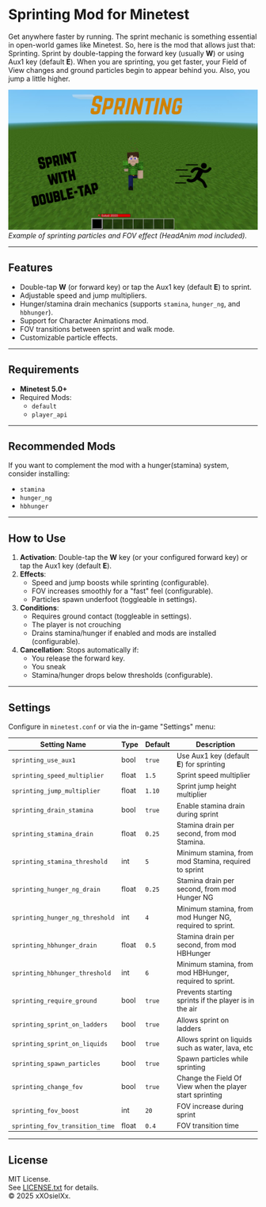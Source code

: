 # Sprinting Mod for Minetest

Get anywhere faster by running. The sprint mechanic is something essential in open-world games like Minetest. So, here is the mod that allows just that: Sprinting. Sprint by double-tapping the forward key (usually **W**) or using Aux1 key (default **E**). When you are sprinting, you get faster, your Field of View changes and ground particles begin to appear behind you. Also, you jump a little higher.

![Screenshot](screenshot.jpg)
*Example of sprinting particles and FOV effect (HeadAnim mod included).*

---

## Features
- Double-tap **W** (or forward key) or tap the Aux1 key (default **E**) to sprint.
- Adjustable speed and jump multipliers.
- Hunger/stamina drain mechanics (supports `stamina`, `hunger_ng`, and `hbhunger`).
- Support for Character Animations mod.
- FOV transitions between sprint and walk mode.
- Customizable particle effects.

---

## Requirements
- **Minetest 5.0+**
- Required Mods:
  - `default`
  - `player_api`

---

## Recommended Mods
If you want to complement the mod with a hunger(stamina) system, consider installing:
- `stamina`
- `hunger_ng`
- `hbhunger`

---

## How to Use
1. **Activation**: Double-tap the **W** key (or your configured forward key) or tap the Aux1 key (default **E**).  
2. **Effects**:
   - Speed and jump boosts while sprinting (configurable).
   - FOV increases smoothly for a "fast" feel (configurable).
   - Particles spawn underfoot (toggleable in settings).  
3. **Conditions**:
   - Requires ground contact (toggleable in settings).
   - The player is not crouching
   - Drains stamina/hunger if enabled and mods are installed (configurable).  
4. **Cancellation**: Stops automatically if:
   - You release the forward key.
   - You sneak
   - Stamina/hunger drops below thresholds (configurable).

---

## Settings  
Configure in `minetest.conf` or via the in-game "Settings" menu:  

| Setting Name                           | Type  | Default | Description                                  |
|----------------------------------------|-------|---------|----------------------------------------------|
| `sprinting_use_aux1`                   | bool  | `true`  | Use Aux1 key (default **E**) for sprinting |
| `sprinting_speed_multiplier`           | float | `1.5`   | Sprint speed multiplier |
| `sprinting_jump_multiplier`            | float | `1.10`  | Sprint jump height multiplier               |
| `sprinting_drain_stamina`              | bool  | `true`  | Enable stamina drain during sprint           |
| `sprinting_stamina_drain`              | float | `0.25`  | Stamina drain per second, from mod Stamina.                  |
| `sprinting_stamina_threshold`          | int   | `5`     | Minimum stamina, from mod Stamina, required to sprint          |
| `sprinting_hunger_ng_drain`            | float | `0.25`  | Stamina drain per second, from mod Hunger NG               |
| `sprinting_hunger_ng_threshold`        | int   | `4`     | Minimum stamina, from mod Hunger NG, required to sprint.        |
| `sprinting_hbhunger_drain`             | float | `0.5`   | Stamina drain per second, from mod HBHunger                 |
| `sprinting_hbhunger_threshold`         | int   | `6`     | Minimum stamina, from mod HBHunger, required to sprint.         |
| `sprinting_require_ground`             | bool  | `true`  | Prevents starting sprints if the player is in the air        |
| `sprinting_sprint_on_ladders`          | bool  | `true`  | Allows sprint on ladders                          |
| `sprinting_sprint_on_liquids`          | bool  | `true`  | Allows sprint on liquids such as water, lava, etc                           |
| `sprinting_spawn_particles`            | bool  | `true`  | Spawn particles while sprinting          |
| `sprinting_change_fov`                 | bool  | `true`  | Change the Field Of View when the player start sprinting                  |
| `sprinting_fov_boost`                  | int   | `20`    | FOV increase during sprint                      |
| `sprinting_fov_transition_time`        | float | `0.4`   | FOV transition time                |

---

## License  
MIT License.  
See [LICENSE.txt](LICENSE.txt) for details.  
© 2025 xXOsielXx.  
